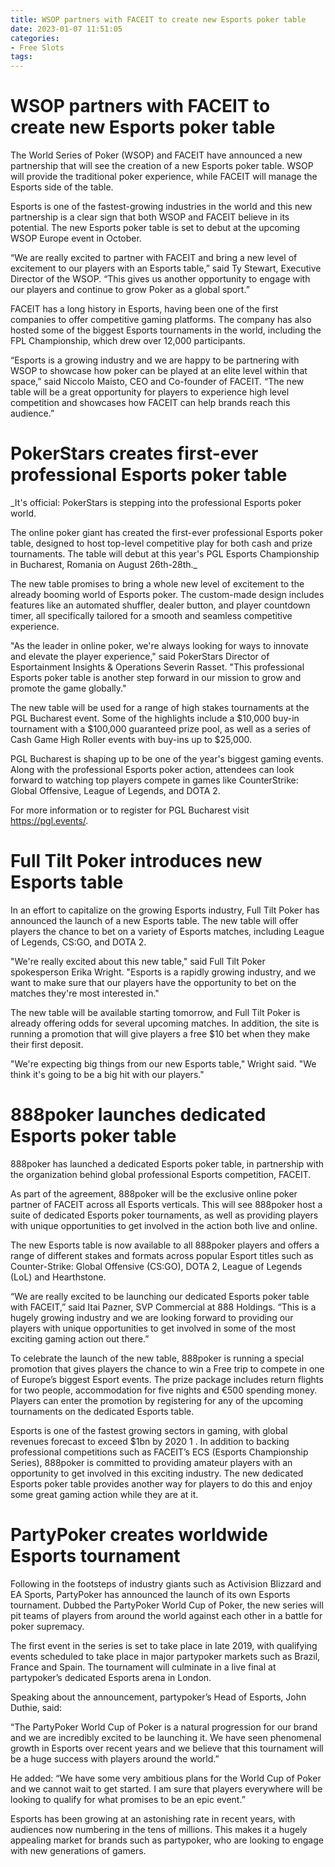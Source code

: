 ```yaml
---
title: WSOP partners with FACEIT to create new Esports poker table
date: 2023-01-07 11:51:05
categories:
- Free Slots
tags:
---
```



#  WSOP partners with FACEIT to create new Esports poker table

The World Series of Poker (WSOP) and FACEIT have announced a new partnership that will see the creation of a new Esports poker table. WSOP will provide the traditional poker experience, while FACEIT will manage the Esports side of the table.

Esports is one of the fastest-growing industries in the world and this new partnership is a clear sign that both WSOP and FACEIT believe in its potential. The new Esports poker table is set to debut at the upcoming WSOP Europe event in October.

“We are really excited to partner with FACEIT and bring a new level of excitement to our players with an Esports table,” said Ty Stewart, Executive Director of the WSOP. “This gives us another opportunity to engage with our players and continue to grow Poker as a global sport.”

FACEIT has a long history in Esports, having been one of the first companies to offer competitive gaming platforms. The company has also hosted some of the biggest Esports tournaments in the world, including the FPL Championship, which drew over 12,000 participants.

“Esports is a growing industry and we are happy to be partnering with WSOP to showcase how poker can be played at an elite level within that space,” said Niccolo Maisto, CEO and Co-founder of FACEIT. “The new table will be a great opportunity for players to experience high level competition and showcases how FACEIT can help brands reach this audience.”

#  PokerStars creates first-ever professional Esports poker table

_It's official: PokerStars is stepping into the professional Esports poker world.

The online poker giant has created the first-ever professional Esports poker table, designed to host top-level competitive play for both cash and prize tournaments. The table will debut at this year's PGL Esports Championship in Bucharest, Romania on August 26th-28th._

The new table promises to bring a whole new level of excitement to the already booming world of Esports poker. The custom-made design includes features like an automated shuffler, dealer button, and player countdown timer, all specifically tailored for a smooth and seamless competitive experience.

"As the leader in online poker, we're always looking for ways to innovate and elevate the player experience," said PokerStars Director of Esportainment Insights & Operations Severin Rasset. "This professional Esports poker table is another step forward in our mission to grow and promote the game globally."

The new table will be used for a range of high stakes tournaments at the PGL Bucharest event. Some of the highlights include a $10,000 buy-in tournament with a $100,000 guaranteed prize pool, as well as a series of Cash Game High Roller events with buy-ins up to $25,000.

PGL Bucharest is shaping up to be one of the year's biggest gaming events. Along with the professional Esports poker action, attendees can look forward to watching top players compete in games like CounterStrike: Global Offensive, League of Legends, and DOTA 2.

For more information or to register for PGL Bucharest visit https://pgl.events/.

#  Full Tilt Poker introduces new Esports table

In an effort to capitalize on the growing Esports industry, Full Tilt Poker has announced the launch of a new Esports table. The new table will offer players the chance to bet on a variety of Esports matches, including League of Legends, CS:GO, and DOTA 2.

"We're really excited about this new table," said Full Tilt Poker spokesperson Erika Wright. "Esports is a rapidly growing industry, and we want to make sure that our players have the opportunity to bet on the matches they're most interested in."

The new table will be available starting tomorrow, and Full Tilt Poker is already offering odds for several upcoming matches. In addition, the site is running a promotion that will give players a free $10 bet when they make their first deposit.

"We're expecting big things from our new Esports table," Wright said. "We think it's going to be a big hit with our players."

#  888poker launches dedicated Esports poker table

888poker has launched a dedicated Esports poker table, in partnership with the organization behind global professional Esports competition, FACEIT.

As part of the agreement, 888poker will be the exclusive online poker partner of FACEIT across all Esports verticals. This will see 888poker host a suite of dedicated Esports poker tournaments, as well as providing players with unique opportunities to get involved in the action both live and online.

The new Esports table is now available to all 888poker players and offers a range of different stakes and formats across popular Esport titles such as Counter-Strike: Global Offensive (CS:GO), DOTA 2, League of Legends (LoL) and Hearthstone.

“We are really excited to be launching our dedicated Esports poker table with FACEIT,” said Itai Pazner, SVP Commercial at 888 Holdings. “This is a hugely growing industry and we are looking forward to providing our players with unique opportunities to get involved in some of the most exciting gaming action out there.”

To celebrate the launch of the new table, 888poker is running a special promotion that gives players the chance to win a Free trip to compete in one of Europe’s biggest Esport events. The prize package includes return flights for two people, accommodation for five nights and €500 spending money. Players can enter the promotion by registering for any of the upcoming tournaments on the dedicated Esports table.

Esports is one of the fastest growing sectors in gaming, with global revenues forecast to exceed $1bn by 2020 1 . In addition to backing professional competitions such as FACEIT’s ECS (Esports Championship Series), 888poker is committed to providing amateur players with an opportunity to get involved in this exciting industry. The new dedicated Esports poker table provides another way for players to do this and enjoy some great gaming action while they are at it.

#  PartyPoker creates worldwide Esports tournament

Following in the footsteps of industry giants such as Activision Blizzard and EA Sports, PartyPoker has announced the launch of its own Esports tournament. Dubbed the PartyPoker World Cup of Poker, the new series will pit teams of players from around the world against each other in a battle for poker supremacy.

The first event in the series is set to take place in late 2019, with qualifying events scheduled to take place in major partypoker markets such as Brazil, France and Spain. The tournament will culminate in a live final at partypoker’s dedicated Esports arena in London.

Speaking about the announcement, partypoker’s Head of Esports, John Duthie, said:

“The PartyPoker World Cup of Poker is a natural progression for our brand and we are incredibly excited to be launching it. We have seen phenomenal growth in Esports over recent years and we believe that this tournament will be a huge success with players around the world.”

He added: “We have some very ambitious plans for the World Cup of Poker and we cannot wait to get started. I am sure that players everywhere will be looking to qualify for what promises to be an epic event.”

Esports has been growing at an astonishing rate in recent years, with audiences now numbering in the tens of millions. This makes it a hugely appealing market for brands such as partypoker, who are looking to engage with new generations of gamers.